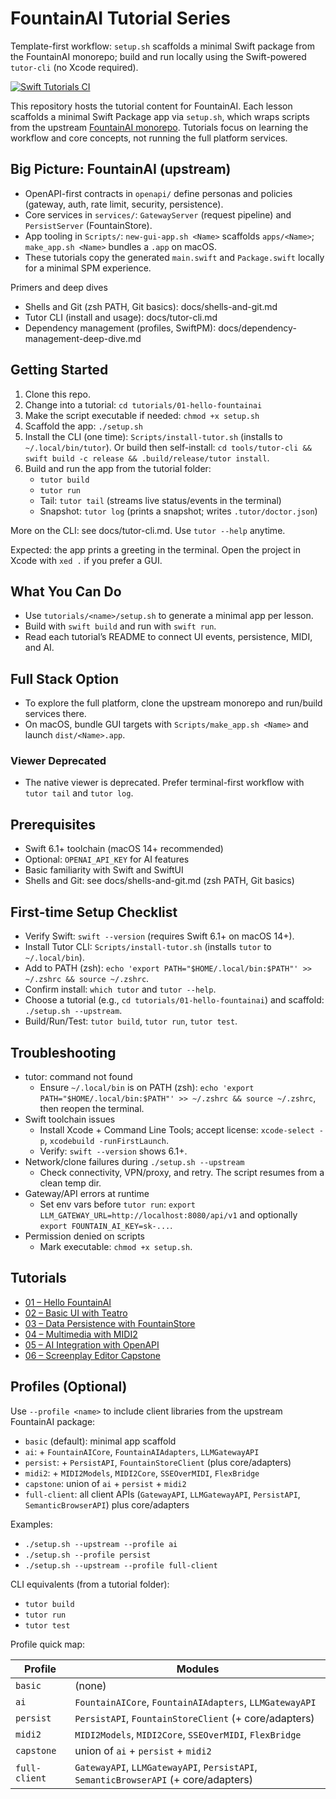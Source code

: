 # FountainAI Tutorial Series

Template-first workflow: `setup.sh` scaffolds a minimal Swift package from the FountainAI monorepo; build and run locally using the Swift-powered `tutor-cli` (no Xcode required).

[![Swift Tutorials CI](https://github.com/Fountain-Coach/tutor/actions/workflows/swift-ci.yml/badge.svg)](https://github.com/Fountain-Coach/tutor/actions/workflows/swift-ci.yml)

This repository hosts the tutorial content for FountainAI. Each lesson scaffolds a minimal Swift Package app via `setup.sh`, which wraps scripts from the upstream [FountainAI monorepo](https://github.com/Fountain-Coach/the-fountainai). Tutorials focus on learning the workflow and core concepts, not running the full platform services.

## Big Picture: FountainAI (upstream)
- OpenAPI-first contracts in `openapi/` define personas and policies (gateway, auth, rate limit, security, persistence).
- Core services in `services/`: `GatewayServer` (request pipeline) and `PersistServer` (FountainStore).
- App tooling in `Scripts/`: `new-gui-app.sh <Name>` scaffolds `apps/<Name>`; `make_app.sh <Name>` bundles a `.app` on macOS.
- These tutorials copy the generated `main.swift` and `Package.swift` locally for a minimal SPM experience.

Primers and deep dives
- Shells and Git (zsh PATH, Git basics): docs/shells-and-git.md
- Tutor CLI (install and usage): docs/tutor-cli.md
- Dependency management (profiles, SwiftPM): docs/dependency-management-deep-dive.md

## Getting Started

1. Clone this repo.
2. Change into a tutorial: `cd tutorials/01-hello-fountainai`
3. Make the script executable if needed: `chmod +x setup.sh`
4. Scaffold the app: `./setup.sh`
5. Install the CLI (one time): `Scripts/install-tutor.sh` (installs to `~/.local/bin/tutor`). Or build then self-install: `cd tools/tutor-cli && swift build -c release && .build/release/tutor install`.
6. Build and run the app from the tutorial folder:
   - `tutor build`
   - `tutor run`
   - Tail: `tutor tail` (streams live status/events in the terminal)
   - Snapshot: `tutor log` (prints a snapshot; writes `.tutor/doctor.json`)

More on the CLI: see docs/tutor-cli.md. Use `tutor --help` anytime.

Expected: the app prints a greeting in the terminal. Open the project in Xcode with `xed .` if you prefer a GUI.

## What You Can Do

- Use `tutorials/<name>/setup.sh` to generate a minimal app per lesson.
- Build with `swift build` and run with `swift run`.
- Read each tutorial’s README to connect UI events, persistence, MIDI, and AI.

## Full Stack Option

- To explore the full platform, clone the upstream monorepo and run/build services there.
- On macOS, bundle GUI targets with `Scripts/make_app.sh <Name>` and launch `dist/<Name>.app`.

### Viewer Deprecated

- The native viewer is deprecated. Prefer terminal-first workflow with `tutor tail` and `tutor log`.

## Prerequisites

- Swift 6.1+ toolchain (macOS 14+ recommended)
- Optional: `OPENAI_API_KEY` for AI features
- Basic familiarity with Swift and SwiftUI
- Shells and Git: see docs/shells-and-git.md (zsh PATH, Git basics)

## First-time Setup Checklist

- Verify Swift: `swift --version` (requires Swift 6.1+ on macOS 14+).
- Install Tutor CLI: `Scripts/install-tutor.sh` (installs `tutor` to `~/.local/bin`).
- Add to PATH (zsh): `echo 'export PATH="$HOME/.local/bin:$PATH"' >> ~/.zshrc && source ~/.zshrc`.
- Confirm install: `which tutor` and `tutor --help`.
- Choose a tutorial (e.g., `cd tutorials/01-hello-fountainai`) and scaffold: `./setup.sh --upstream`.
- Build/Run/Test: `tutor build`, `tutor run`, `tutor test`.

## Troubleshooting

- tutor: command not found
  - Ensure `~/.local/bin` is on PATH (zsh): `echo 'export PATH="$HOME/.local/bin:$PATH"' >> ~/.zshrc && source ~/.zshrc`, then reopen the terminal.
- Swift toolchain issues
  - Install Xcode + Command Line Tools; accept license: `xcode-select -p`, `xcodebuild -runFirstLaunch`.
  - Verify: `swift --version` shows 6.1+.
- Network/clone failures during `./setup.sh --upstream`
  - Check connectivity, VPN/proxy, and retry. The script resumes from a clean temp dir.
- Gateway/API errors at runtime
  - Set env vars before `tutor run`: `export LLM_GATEWAY_URL=http://localhost:8080/api/v1` and optionally `export FOUNTAIN_AI_KEY=sk-...`.
- Permission denied on scripts
  - Mark executable: `chmod +x setup.sh`.

## Tutorials

- [01 – Hello FountainAI](tutorials/01-hello-fountainai/README.md)
- [02 – Basic UI with Teatro](tutorials/02-basic-ui-teatro/README.md)
- [03 – Data Persistence with FountainStore](tutorials/03-data-persistence-fountainstore/README.md)
- [04 – Multimedia with MIDI2](tutorials/04-multimedia-midi2/README.md)
- [05 – AI Integration with OpenAPI](tutorials/05-ai-integration-openapi/README.md)
- [06 – Screenplay Editor Capstone](tutorials/06-screenplay-editor-capstone/README.md)
## Profiles (Optional)

Use `--profile <name>` to include client libraries from the upstream FountainAI package:

- `basic` (default): minimal app scaffold
- `ai`: + `FountainAICore`, `FountainAIAdapters`, `LLMGatewayAPI`
- `persist`: + `PersistAPI`, `FountainStoreClient` (plus core/adapters)
- `midi2`: + `MIDI2Models`, `MIDI2Core`, `SSEOverMIDI`, `FlexBridge`
- `capstone`: union of `ai` + `persist` + `midi2`
- `full-client`: all client APIs (`GatewayAPI`, `LLMGatewayAPI`, `PersistAPI`, `SemanticBrowserAPI`) plus core/adapters

Examples:
- `./setup.sh --upstream --profile ai`
- `./setup.sh --profile persist`
- `./setup.sh --upstream --profile full-client`

CLI equivalents (from a tutorial folder):
- `tutor build`
- `tutor run`
- `tutor test`

Profile quick map:

| Profile      | Modules |
|--------------|---------|
| `basic`      | (none) |
| `ai`         | `FountainAICore`, `FountainAIAdapters`, `LLMGatewayAPI` |
| `persist`    | `PersistAPI`, `FountainStoreClient` (+ core/adapters) |
| `midi2`      | `MIDI2Models`, `MIDI2Core`, `SSEOverMIDI`, `FlexBridge` |
| `capstone`   | union of `ai` + `persist` + `midi2` |
| `full-client`| `GatewayAPI`, `LLMGatewayAPI`, `PersistAPI`, `SemanticBrowserAPI` (+ core/adapters) |
